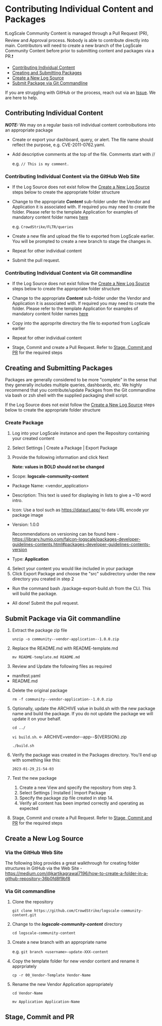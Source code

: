 # Contributing Individual Content and Packages

❗LogScale Community Content is managed through a Pull Request (PR), Review and Approval process. Nobody is able to contribute directly into main. Contributors will need to create a new branch of the LogScale Community Content before prior to submitting content and packages via a PR.❗

+ [Contributing Individual Content](#contributing-individual-content)
+ [Creating and Submitting Packages](#creating-and-submitting-packages)
+ [Create a New Log Source](#create-a-new-log-source)
+ [Submit Package via Git Commandline](#submit-package-via-git-commandline)

If you are struggling with GitHub or the process, reach out via an [Issue](https://github.com/CrowdStrike/logscale-community-content/issues). We are here to help.

## Contributing Individual Content

***NOTE:*** We may on a regular basis roll individual content controibutions into an appropriate package

   - Create or export your dashboard, query, or alert. The file name should reflect the purpose, e.g. CVE-2011-0762.yaml.

   - Add descriptive comments at the top of the file. Comments start with // 

      e.g. `// This is my comment.`
      
### Contributing Individual Content via the GitHub Web Site
   - If the Log Source does not exist follow the [Create a New Log Source](#create-a-new-log-source) steps below to create the appropriate folder structure

   - Change to the appropriate ***Content*** sub-folder under the Vendor and Application it is associated with. If required you may need to create the folder. Please refer to the template Application for examples of mandatory content folder names [here](https://github.com/CrowdStrike/logscale-community-content/tree/main/Log-Sources/00_Vendor-Template/Application/Content)

      e.g. `CrowdStrike/FLTR/queries`

   - Create a new file and upload the file to exported from LogScale earlier. You will be prompted to create a new branch to stage the changes in.

   - Repeat for other individual content

   - Submit the pull request.

### Contributing Individual Content via Git commandline

   - If the Log Source does not exist follow the [Create a New Log Source](#create-a-new-log-source) steps below to create the appropriate folder structure

  - Change to the appropriate ***Content*** sub-folder under the Vendor and Application it is associated with. If required you may need to create the folder. Please refer to the template Application for examples of mandatory content folder names [here](https://github.com/CrowdStrike/logscale-community-content/tree/main/Log-Sources/00_Vendor-Template/Application/Content)

  - Copy into the approprite directory the file to exported from LogScale earlier
  
  - Repeat for other individual content
  
  - Stage, Commit and create a Pull Request. Refer to [Stage, Commit and PR](#stage-commit-and-pr) for the required steps

## Creating and Submitting Packages
Packages are generally considered to be more "complete" in the sense that they generally includes multiple queries, dashboards, etc. We highly recommend that you contribute/update Packges from the Git commandline via bash or zsh shell with the supplied packaging shell script.

If the Log Source does not exist follow the [Create a New Log Source](#create-a-new-log-source) steps below to create the appropriate folder structure

### Create Package

1. Log into your LogScale instance and open the Repository containing your created content
2. Select Settings | Create a Package | Export Package
3. Provide the following information and click Next
    
    **Note: values in BOLD should not be changed**
  - Scope: **logscale-community-content**
  - Package Name: <vendor_application>
  - Description: This text is used for displaying in lists to give a ~10 word intro.
  - Icon: Use a tool such as https://dataurl.app/ to data URL encode yor package image
  - Version: 1.0.0 
    
    Recommendations on versioning can be found here - https://library.humio.com/falcon-logscale/packages-developer-guidelines-contents.html#packages-developer-guidelines-contents-version
  - Type: **Application**
4. Select your content you would like included in your package
5. Click Export Package and choose the "src" subdirectory under the new directory you created in step 2


- Run the command bash ./package-export-build.sh from the CLI. This will build the package.

- All done! Submit the pull request.



## Submit Package via Git commandline

1. Extract the package zip file

   `unzip -o community--vendor-application--1.0.0.zip`

2. Replace the README.md with README-template.md

   `mv README-template.md README.md`

3. Review and Update the following files as required
  - manifest.yaml
  - README.md
  
4. Delete the original package

    `rm -f community--vendor-application--1.0.0.zip`
   
5. Optionally, update the ARCHIVE value in build.sh with the new package name and build the package. If you do not update the package we will update it on your behalf.

    `cd ../`
    
    `vi build.sh`. <- ARCHIVE=vendor--app--${VERSION}.zip
   
    `./build.sh`
    
6. Verify the package was created in the Packages directory.  You'll end up with something like this:

   `2023-01-29_21-54-03`
    
7. Test the new package

    1. Create a new View and specify the repository from step 3.
    2. Select Settings | Installed | Import Package 
    3. Specify the package zip file created in step 14.
    4. Verify all content has been imprted correctly and operating as expected
   
8. Stage, Commit and create a Pull Request. Refer to [Stage, Commit and PR](#stage-commit-and-pr) for the required steps

## Create a New Log Source

### Via the GitHub Web Site

The following blog provides a great walkthrough for creating folder structures in GitHub via the Web Site -
https://medium.com/@kartikagrawal7196/how-to-create-a-folder-in-a-github-repository-36b0fd8f9bf8

### Via Git commandline
1. Clone the repository 

   `git clone https://github.com/CrowdStrike/logscale-community-content.git`
   
2. Change to the ***logscale-community-content*** directory

      `cd logscale-community-content`
   
3. Create a new branch with an appropriate name

   e.g. `git branch <username>-update-XXX-content`

4. Copy the template folder for new vendor content and rename it apprpriately
   
   `cp -r 00_Vendor-Template Vendor-Name`
   
5. Rename the new Vendor Application appropriately
   
   `cd Vendor-Name`
   
   `mv Application Application-Name`

## Stage, Commit and PR



